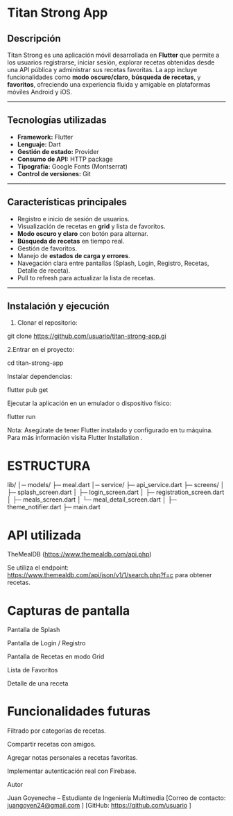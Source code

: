 # Titan Strong App

## Descripción

Titan Strong es una aplicación móvil desarrollada en **Flutter** que permite a los usuarios registrarse, iniciar sesión, explorar recetas obtenidas desde una API pública y administrar sus recetas favoritas. La app incluye funcionalidades como **modo oscuro/claro**, **búsqueda de recetas**, y **favoritos**, ofreciendo una experiencia fluida y amigable en plataformas móviles Android y iOS.

---

## Tecnologías utilizadas

- **Framework:** Flutter  
- **Lenguaje:** Dart  
- **Gestión de estado:** Provider  
- **Consumo de API:** HTTP package  
- **Tipografía:** Google Fonts (Montserrat)  
- **Control de versiones:** Git  

---

## Características principales

- Registro e inicio de sesión de usuarios.  
- Visualización de recetas en **grid** y lista de favoritos.  
- **Modo oscuro y claro** con botón para alternar.  
- **Búsqueda de recetas** en tiempo real.  
- Gestión de favoritos.  
- Manejo de **estados de carga y errores**.  
- Navegación clara entre pantallas (Splash, Login, Registro, Recetas, Detalle de receta).  
- Pull to refresh para actualizar la lista de recetas.  

---

## Instalación y ejecución

1. Clonar el repositorio:

git clone https://github.com/usuario/titan-strong-app.gi

2.Entrar en el proyecto:

cd titan-strong-app

Instalar dependencias:

flutter pub get

Ejecutar la aplicación en un emulador o dispositivo físico:

flutter run

Nota: Asegúrate de tener Flutter instalado y configurado en tu máquina. Para más información visita Flutter Installation
.

# ESTRUCTURA

lib/
│─ models/
    ├─ meal.dart
│─ service/
    ├─ api_service.dart
├─ screens/
│   ├─ splash_screen.dart
│   ├─ login_screen.dart
│   ├─ registration_screen.dart
│   ├─ meals_screen.dart
│   └─ meal_detail_screen.dart
│
├─ theme_notifier.dart
├─ main.dart


# API utilizada

TheMealDB (https://www.themealdb.com/api.php)

Se utiliza el endpoint: https://www.themealdb.com/api/json/v1/1/search.php?f=c para obtener recetas.

# Capturas de pantalla



Pantalla de Splash

Pantalla de Login / Registro

Pantalla de Recetas en modo Grid

Lista de Favoritos

Detalle de una receta

# Funcionalidades futuras

Filtrado por categorías de recetas.

Compartir recetas con amigos.

Agregar notas personales a recetas favoritas.

Implementar autenticación real con Firebase.

Autor

Juan Goyeneche – Estudiante de Ingeniería Multimedia
[Correo de contacto: juangoyen24@gmail.com
]
[GitHub: https://github.com/usuario
]
